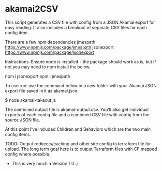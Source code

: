 # akamai2CSV

This script generates a CSV file with config from a JSON Akamai export for easy reading. 
It also includes a breakout of separate CSV files for each config item.

There are a few npm dependencies 
jmespath https://www.npmjs.com/package/jmespath
jsonexport https://www.npmjs.com/package/jsonexport

Instructions: 
Ensure node is installed - the package should work as is, but if not you may need to npm install the below.

npm i jsonexport
npm i jmespath

To use run: 
use the command below in a new folder with your Akamai JSON export file saved in it as akamai.json

$ node akamai-takeout.js

The combined output file is akamai-output.csv.
You'll also get individual exports of each config file and a combined CSV file with config from the source JSON file.

At this point I've included Children and Behaviors which are the two main config items. 

TODO: 
Output redirects/caching and other site config to terraform file for upload.
The long term goal here is to output Terraform files with CF mapped config where possible.

* This is very much a Version 1.0 :)
